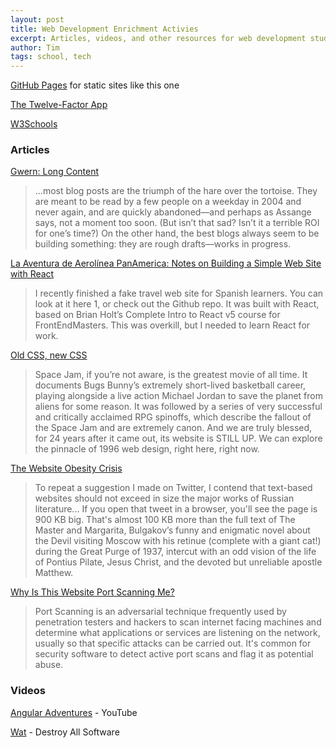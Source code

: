 ```yaml
---
layout: post
title: Web Development Enrichment Activies
excerpt: Articles, videos, and other resources for web development students.
author: Tim
tags: school, tech
---
```


[GitHub Pages](https://pages.github.com/) for static sites like this one  

[The Twelve-Factor App](https://12factor.net/)  

[W3Schools](https://www.w3schools.com/)  

### Articles  
[Gwern: Long Content](https://www.gwern.net/About#long-content)  
> ...most blog posts are the triumph of the hare over the tortoise. They are meant to be read by a few people on a weekday in 2004 and never again, and are quickly abandoned—and perhaps as Assange says, not a moment too soon. (But isn’t that sad? Isn’t it a terrible ROI for one’s time?) On the other hand, the best blogs always seem to be building something: they are rough drafts—works in progress.

[La Aventura de Aerolínea PanAmerica: Notes on Building a Simple Web Site with React](/2020/01/10/panam-notes.html)  
> I recently finished a fake travel web site for Spanish learners. You can look at it here 1, or check out the Github repo. It was built with React, based on Brian Holt’s Complete Intro to React v5 course for FrontEndMasters. This was overkill, but I needed to learn React for work.

[Old CSS, new CSS ](https://eev.ee/blog/2020/02/01/old-css-new-css/)  
> Space Jam, if you’re not aware, is the greatest movie of all time. It documents Bugs Bunny’s extremely short-lived basketball career, playing alongside a live action Michael Jordan to save the planet from aliens for some reason. It was followed by a series of very successful and critically acclaimed RPG spinoffs, which describe the fallout of the Space Jam and are extremely canon. And we are truly blessed, for 24 years after it came out, its website is STILL UP. We can explore the pinnacle of 1996 web design, right here, right now.

[The Website Obesity Crisis](https://idlewords.com/talks/website_obesity.htm)  
> To repeat a suggestion I made on Twitter, I contend that text-based websites should not exceed in size the major works of Russian literature... If you open that tweet in a browser, you'll see the page is 900 KB big. That's almost 100 KB more than the full text of The Master and Margarita, Bulgakov’s funny and enigmatic novel about the Devil visiting Moscow with his retinue (complete with a giant cat!) during the Great Purge of 1937, intercut with an odd vision of the life of Pontius Pilate, Jesus Christ, and the devoted but unreliable apostle Matthew. 

[Why Is This Website Port Scanning Me?](https://nullsweep.com/why-is-this-website-port-scanning-me/)  
>Port Scanning is an adversarial technique frequently used by penetration testers and hackers to scan internet facing machines and determine what applications or services are listening on the network, usually so that specific attacks can be carried out. It's common for security software to detect active port scans and flag it as potential abuse.

### Videos  
[Angular Adventures](https://www.youtube.com/watch?v=LZIXFqUx7Ps) - YouTube  

[Wat](https://www.destroyallsoftware.com/talks/wat) - Destroy All Software  
